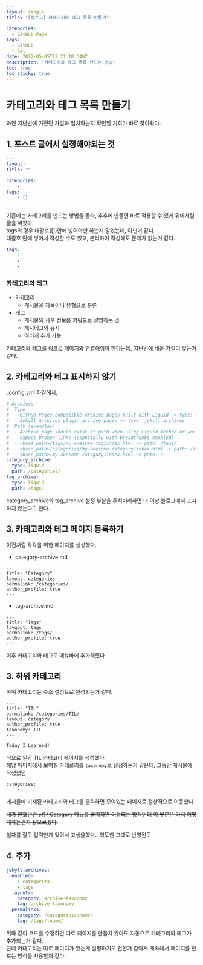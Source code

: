 ```yaml
---
layout: single
title: "[블로그] 카테고리와 테그 목록 만들기"

categories:
  - GitHub Page
tags:
  - GitHub
  - Git
date: 2022-05-05T12:21:18.340Z
description: "카테고리와 테그 목록 만드는 방법"
toc: true
toc_sticky: true
---
```


# 카테고리와 테그 목록 만들기
과연 지난번에 가졌던 가설과 일치하는지 확인할 기회가 바로 찾아왔다.

## 1. 포스트 글에서 설정해야되는 것
```yml
---
layout: 
title: ""

categories:
    - 
tags:
    - []
---
```
기존에는 카테고리를 만드는 방법을 몰라, 추후에 만들면 바로 적용할 수 있게 위에처럼 글을 써왔다.  
tags의 경우 대괄호([])안에 넣어야만 하는지 알았는데, 아닌거 같다.  
대괄호 안에 넣어서 작성할 수도 있고, 분리하여 작성해도 문제가 없는거 같다.  
```yml
tags:
    - 
    -
    -
```

### 카테고리와 테그
- 카테고리
    - 게시물을 제목이나 유형으로 분류
- 테그
    - 게시물의 세부 정보를 키워드로 설명하는 것
    - 해시테그와 유사
    - 여러개 추가 가능

카테고리와 테그를 링크로 페이지와 연결해줘야 한다는데, 지난번에 세운 가설이 맞는거 같다.  

## 2. 카테고리와 테그 표시하지 않기
_config.yml 파일에서,  
```yml
# Archives
#  Type
#  - GitHub Pages compatible archive pages built with Liquid ~> type: liquid (default)
#  - Jekyll Archives plugin archive pages ~> type: jekyll-archives
#  Path (examples)
#  - Archive page should exist at path when using Liquid method or you can
#    expect broken links (especially with breadcrumbs enabled)
#  - <base_path>/tags/my-awesome-tag/index.html ~> path: /tags/
#  - <base_path>/categories/my-awesome-category/index.html ~> path: /categories/
#  - <base_path>/my-awesome-category/index.html ~> path: /
category_archive:
  type: liquid
  path: /categories/
tag_archive:
  type: liquid
  path: /tags/
```
category_archive와 tag_archive 설정 부분을 주석처리하면 더 이상 블로그에서 표시하지 않는다고 한다.

## 3. 카테고리와 테그 페이지 등록하기
이전처럼 각각을 위한 페이지를 생성했다.  

- category-archive.md
```
---
title: "Category"
layout: categories
permalink: /categories/
author_profile: true
---
```

- tag-archive.md
```
---
title: "Tags"
laygout: tags
permalink: /tags/
author_profile: true
---
```

이후 카테고리와 테그도 메뉴바에 추가해줬다.

## 3. 하위 카테고리
하위 카테고리는 주소 설정으로 완성되는거 같다.
```
---
title: "TIL"
permalink: /categories/TIL/
layout: category
author_profile: true
taxonomy: TIL
---

Today I Learned!
```
식으로 일단 TIL 카테고리 페이지를 생성했다.  
해당 페이지에서 보여질 카데로리를 `taxonomy`로 설정하는거 같은데, 그동안 게시물에 작성했던
```  
categories:
    -
```
 
게시물에 기재된 카테고리와 테그를 클릭하면 모여있는 페이지로 정상적으로 이동했다.

~~내가 원했던건 상단 Category 메뉴를 클릭하면 이동되는 방식인데 이 부분은 아직 어떻게하는건지 잘모르겠다.~~

철자를 잘못 입력한게 있어서 고생을했다.. 의도한 그대로 반영된듯

## 4. 추가
```yml
jekyll-archives:
  enabled:
    - categories
    - tags
  layouts:
    category: archive-taxonomy
    tag: archive-taxonomy
  permalinks:
    category: /categories/:name/
    tag: /tags/:name/
```
위와 같이 코드를 수정하면 따로 페이지를 만들지 않아도 자동으로 카테고리와 테그가 추가되는거 같다.  
근데 카테고리는 따로 페이지가 있는게 설명하기도 편한거 같아서 계속해서 페이지를 만드는 방식을 사용할꺼 같다.